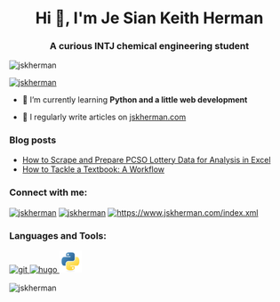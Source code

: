 <h1 align="center">Hi 👋, I'm Je Sian Keith Herman</h1>
<h3 align="center">A curious INTJ chemical engineering student</h3>

<p align="left"> <img src="https://komarev.com/ghpvc/?username=jskherman&label=Profile%20views&color=0e75b6&style=flat" alt="jskherman" /> </p>

<p align="left"> <a href="https://twitter.com/jskherman" target="blank"><img src="https://img.shields.io/twitter/follow/jskherman?logo=twitter&style=for-the-badge" alt="jskherman" /></a> </p>

- 🌱 I’m currently learning **Python and a little web development**

- 📝 I regularly write articles on [jskherman.com](https://www.jskherman.com)

### Blog posts
<!-- BLOG-POST-LIST:START -->
- [How to Scrape and Prepare PCSO Lottery Data for Analysis in Excel](/posts/lotto-data/)
- [How to Tackle a Textbook: A Workflow](/posts/textbook/)
<!-- BLOG-POST-LIST:END -->

<h3 align="left">Connect with me:</h3>
<p align="left">
<a href="https://twitter.com/jskherman" target="blank"><img align="center" src="https://raw.githubusercontent.com/rahuldkjain/github-profile-readme-generator/master/src/images/icons/Social/twitter.svg" alt="jskherman" height="30" width="40" /></a>
<a href="https://linkedin.com/in/jskherman" target="blank"><img align="center" src="https://raw.githubusercontent.com/rahuldkjain/github-profile-readme-generator/master/src/images/icons/Social/linked-in-alt.svg" alt="jskherman" height="30" width="40" /></a>
<a href="https://www.jskherman.com/index.xml" target="blank"><img align="center" src="https://raw.githubusercontent.com/rahuldkjain/github-profile-readme-generator/master/src/images/icons/Social/rss.svg" alt="https://www.jskherman.com/index.xml" height="30" width="40" /></a>
</p>

<h3 align="left">Languages and Tools:</h3>
<p align="left"> <a href="https://git-scm.com/" target="_blank" rel="noreferrer"> <img src="https://www.vectorlogo.zone/logos/git-scm/git-scm-icon.svg" alt="git" width="40" height="40"/> </a> <a href="https://gohugo.io/" target="_blank" rel="noreferrer"> <img src="https://api.iconify.design/logos-hugo.svg" alt="hugo" width="40" height="40"/> </a> <a href="https://www.python.org" target="_blank" rel="noreferrer"> <img src="https://raw.githubusercontent.com/devicons/devicon/master/icons/python/python-original.svg" alt="python" width="40" height="40"/> </a> </p>

<p><img align="center" src="https://github-readme-stats.vercel.app/api/top-langs?username=jskherman&show_icons=true&locale=en&layout=compact" alt="jskherman" /></p>
